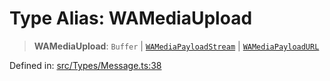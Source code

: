 # Type Alias: WAMediaUpload

> **WAMediaUpload**: `Buffer` \| [`WAMediaPayloadStream`](WAMediaPayloadStream.md) \| [`WAMediaPayloadURL`](WAMediaPayloadURL.md)

Defined in: [src/Types/Message.ts:38](https://github.com/Fokusdotid/bail/blob/3856b89f13bbe82f2e10396a28cd4ef2089de845/src/Types/Message.ts#L38)
